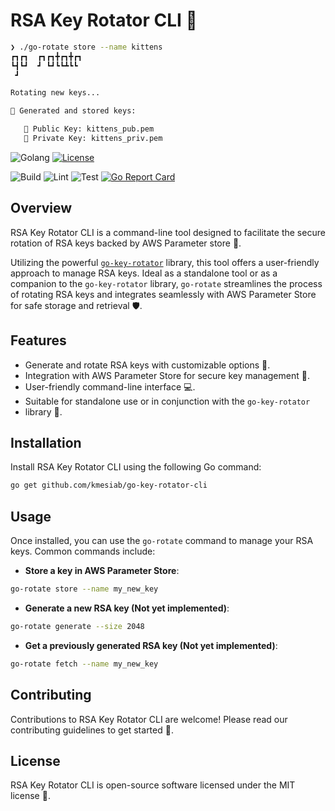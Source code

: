 # RSA Key Rotator CLI 🔄

```bash
❯ ./go-rotate store --name kittens
┏┓┏┓  ┏┓┏┓╋┏┓╋┏┓
┗┫┗┛  ┛ ┗┛┗┗┻┗┗
 ┛

Rotating new keys...

🔐 Generated and stored keys:

   💾 Public Key: kittens_pub.pem
   💾 Private Key: kittens_priv.pem
```

![Golang](https://img.shields.io/badge/Go-00add8.svg?labelColor=171e21&style=for-the-badge&logo=go)
[![License](https://img.shields.io/github/license/GitGuardian/ggshield?color=%231B2D55&style=for-the-badge)](LICENSE)

![Build](https://github.com/kmesiab/go-key-rotator-cli/actions/workflows/go-build.yml/badge.svg)
![Lint](https://github.com/kmesiab/go-key-rotator-cli/actions/workflows/go-lint.yml/badge.svg)
![Test](https://github.com/kmesiab/go-key-rotator-cli/actions/workflows/go-test.yml/badge.svg)
[![Go Report Card](https://img.shields.io/badge/go%20report-A+-brightgreen.svg?style=flat)](https://goreportcard.com/report/github.com/kmesiab/go-key-rotator-cli)

## Overview

RSA Key Rotator CLI is a command-line tool designed to facilitate the
secure rotation of RSA keys backed by AWS Parameter store 🔑.

Utilizing the powerful
[`go-key-rotator`](https://github.com/kmesiab/go-key-rotator)
library, this tool offers a user-friendly approach to manage RSA keys.
Ideal as a standalone tool or as a companion to the `go-key-rotator`
library, `go-rotate` streamlines the process of rotating RSA keys and
integrates seamlessly with AWS Parameter Store for safe storage and
retrieval 🛡️.

## Features

- Generate and rotate RSA keys with customizable options 🔧.
- Integration with AWS Parameter Store for secure key management 🔐.
- User-friendly command-line interface 💻.
- Suitable for standalone use or in conjunction with the `go-key-rotator`
- library 🤝.

## Installation

Install RSA Key Rotator CLI using the following Go command:

```bash
go get github.com/kmesiab/go-key-rotator-cli
```

## Usage

Once installed, you can use the `go-rotate` command to manage your
RSA keys. Common commands include:

- **Store a key in AWS Parameter Store**:

```bash
go-rotate store --name my_new_key
```

- **Generate a new RSA key (Not yet implemented)**:

```bash
go-rotate generate --size 2048
```

- **Get a previously generated RSA key (Not yet implemented)**:

```bash
go-rotate fetch --name my_new_key
```

## Contributing

Contributions to RSA Key Rotator CLI are welcome! Please read our
contributing guidelines to get started 🤗.

## License

RSA Key Rotator CLI is open-source software licensed under the MIT
license 📜.
